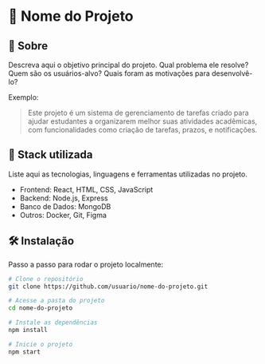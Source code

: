 # 📌 Nome do Projeto


## 📖 Sobre

Descreva aqui o objetivo principal do projeto. Qual problema ele resolve? Quem são os usuários-alvo? Quais foram as motivações para desenvolvê-lo?

Exemplo:
> Este projeto é um sistema de gerenciamento de tarefas criado para ajudar estudantes a organizarem melhor suas atividades acadêmicas, com funcionalidades como criação de tarefas, prazos, e notificações.

## 🚀 Stack utilizada

Liste aqui as tecnologias, linguagens e ferramentas utilizadas no projeto.

- Frontend: React, HTML, CSS, JavaScript
- Backend: Node.js, Express
- Banco de Dados: MongoDB
- Outros: Docker, Git, Figma

## 🛠️ Instalação

Passo a passo para rodar o projeto localmente:

```bash
# Clone o repositório
git clone https://github.com/usuario/nome-do-projeto.git

# Acesse a pasta do projeto
cd nome-do-projeto

# Instale as dependências
npm install

# Inicie o projeto
npm start
